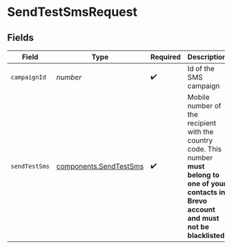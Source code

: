# SendTestSmsRequest


## Fields

| Field                                                                                                                                                   | Type                                                                                                                                                    | Required                                                                                                                                                | Description                                                                                                                                             |
| ------------------------------------------------------------------------------------------------------------------------------------------------------- | ------------------------------------------------------------------------------------------------------------------------------------------------------- | ------------------------------------------------------------------------------------------------------------------------------------------------------- | ------------------------------------------------------------------------------------------------------------------------------------------------------- |
| `campaignId`                                                                                                                                            | *number*                                                                                                                                                | :heavy_check_mark:                                                                                                                                      | Id of the SMS campaign                                                                                                                                  |
| `sendTestSms`                                                                                                                                           | [components.SendTestSms](../../models/components/sendtestsms.md)                                                                                        | :heavy_check_mark:                                                                                                                                      | Mobile number of the recipient with the country code. This number **must belong to one of your contacts in Brevo account and must not be blacklisted**<br/> |